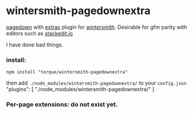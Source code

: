 # wintersmith-pagedownextra

[pagedown](https://code.google.com/p/pagedown/) with [extras](https://github.com/jmcmanus/pagedown-extra) plugin for [wintersmith](https://github.com/jnordberg/wintersmith). Desirable for gfm parity with editors such as [stackedit.io](https://stackedit.io/)

I have done bad things.

### install:

    npm install "torque/wintersmith-pagedownextra"

then add `./node_modules/wintersmith-pagedownextra/` to your `config.json`
    "plugins": [
      "./node_modules/wintersmith-pagedownextra/"
    ]

### Per-page extensions: do not exist yet.
